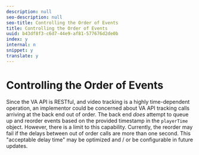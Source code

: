 ```yaml
---
description: null
seo-description: null
seo-title: Controlling the Order of Events
title: Controlling the Order of Events
uuid: b43df8f3-c6d7-44e9-af81-577676d2de0b
index: y
internal: n
snippet: y
translate: y
---
```


# Controlling the Order of Events

<a id="section_o3v_scy_lcb"></a>

Since the VA API is RESTful, and video tracking is a highly time-dependent operation, an implementor could be concerned about VA API tracking calls arriving at the back end out of order. The back end *does* attempt to queue up and reorder events based on the provided timestamp in the `playerTime` object. However, there is a limit to this capability. Currently, the reorder may fail if the delays between out of order calls are more than one second. This "acceptable delay time" may be optimized and / or be configurable in future updates.

